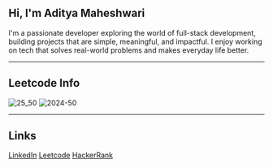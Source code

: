## Hi, I'm Aditya Maheshwari
I'm a passionate developer exploring the world of full-stack development, building projects that are simple, meaningful, and impactful. I enjoy working on tech that solves real-world problems and makes everyday life better.

---
## Leetcode Info
![25_50](https://github.com/user-attachments/assets/7538b026-68e4-4e24-958a-b9b82a2630ab) ![2024-50](https://github.com/user-attachments/assets/e1c69aad-6d8d-4edc-bfc7-499171cb6332)

---
## Links
[LinkedIn](https://www.linkedin.com/in/aditya-maheshwari4/)  [Leetcode](https://leetcode.com/u/Aditya_Maheshwari_/)  [HackerRank](https://www.hackerrank.com/profile/adityamaheshwar8) 

<!--
**AdityaMaheshwari30114/AdityaMaheshwari30114** is a ✨ _special_ ✨ repository because its `README.md` (this file) appears on your GitHub profile.
hackerrank 

-->
